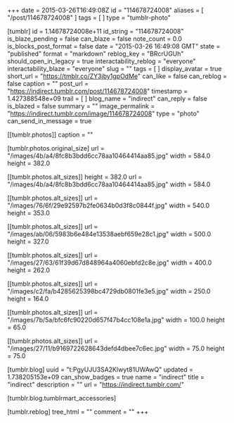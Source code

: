 +++
date = 2015-03-26T16:49:08Z
id = "114678724008"
aliases = [ "/post/114678724008" ]
tags = [ ]
type = "tumblr-photo"

[tumblr]
id = 1.14678724008e+11
id_string = "114678724008"
is_blaze_pending = false
can_blaze = false
note_count = 0.0
is_blocks_post_format = false
date = "2015-03-26 16:49:08 GMT"
state = "published"
format = "markdown"
reblog_key = "BRcrUGUh"
should_open_in_legacy = true
interactability_reblog = "everyone"
interactability_blaze = "everyone"
slug = ""
tags = [ ]
display_avatar = true
short_url = "https://tmblr.co/ZY3jby1gpOdMe"
can_like = false
can_reblog = false
caption = ""
post_url = "https://indirect.tumblr.com/post/114678724008"
timestamp = 1.427388548e+09
trail = [ ]
blog_name = "indirect"
can_reply = false
is_blazed = false
summary = ""
image_permalink = "https://indirect.tumblr.com/image/114678724008"
type = "photo"
can_send_in_message = true

[[tumblr.photos]]
caption = ""

[tumblr.photos.original_size]
url = "/images/4b/a4/8fc8b3bdd6cc78aa10464414aa85.jpg"
width = 584.0
height = 382.0

[[tumblr.photos.alt_sizes]]
height = 382.0
url = "/images/4b/a4/8fc8b3bdd6cc78aa10464414aa85.jpg"
width = 584.0

[[tumblr.photos.alt_sizes]]
url = "/images/76/6f/29e92597b2fe0634b0d3f8c0844f.jpg"
width = 540.0
height = 353.0

[[tumblr.photos.alt_sizes]]
url = "/images/ab/06/5983b6e484e13538aebf659e28c1.jpg"
width = 500.0
height = 327.0

[[tumblr.photos.alt_sizes]]
url = "/images/27/63/61f39d67d848964a4060ebfd2c8e.jpg"
width = 400.0
height = 262.0

[[tumblr.photos.alt_sizes]]
url = "/images/c2/fa/b4285625398bc4729db0801fe3e5.jpg"
width = 250.0
height = 164.0

[[tumblr.photos.alt_sizes]]
url = "/images/7b/5a/bfc6fc90220d657f47b4cc108e1a.jpg"
width = 100.0
height = 65.0

[[tumblr.photos.alt_sizes]]
url = "/images/27/11/b9169722628643defd4dbee7c6ec.jpg"
width = 75.0
height = 75.0

[tumblr.blog]
uuid = "t:PgyUJU3SA2Klwyt81UWAwQ"
updated = 1.738205153e+09
can_show_badges = true
name = "indirect"
title = "indirect"
description = ""
url = "https://indirect.tumblr.com/"

[tumblr.blog.tumblrmart_accessories]

[tumblr.reblog]
tree_html = ""
comment = ""
+++
